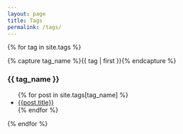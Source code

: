 ```yaml
---
layout: page
title: Tags
permalink: /tags/
---
```


{% for tag in site.tags %}
  <div>
    {% capture tag_name %}{{ tag | first }}{% endcapture %}
    <div id="#{{ tag_name | slugize }}"></div>
        <a name="{{ tag_name | slugize }}"></a>
        <h3>{{ tag_name }}</h3>
        <ul>
            {% for post in site.tags[tag_name] %}
                <li>
                    <a href="{{ site.baseurl }}{{ post.url }}">{{post.title}}</a>
                </li>
            {% endfor %}
        </ul>
  </div>
{% endfor %}